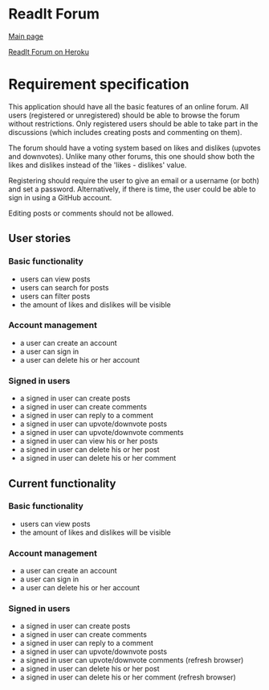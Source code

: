 # ReadIt Forum
[Main page](https://github.com/porrasm/tsoha-2019)

[ReadIt Forum on Heroku](https://readit-forum.herokuapp.com/)

# Requirement specification

This application should have all the basic features of an online forum. All users (registered or unregistered) should be able to browse the forum without restrictions. Only registered users should be able to take part in the discussions (which includes creating posts and commenting on them).

The forum should have a voting system based on likes and dislikes (upvotes and downvotes). Unlike many other forums, this one should show both the likes and dislikes instead of the 'likes - dislikes' value.

Registering should require the user to give an email or a username (or both) and set a password. Alternatively, if there is time, the user could be able to sign in using a GitHub account.

Editing posts or comments should not be allowed.

## User stories

### Basic functionality

- users can view posts
- users can search for posts
- users can filter posts
- the amount of likes and dislikes will be visible

### Account management

- a user can create an account
- a user can sign in
- a user can delete his or her account

### Signed in users

- a signed in user can create posts
- a signed in user can create comments
- a signed in user can reply to a comment
- a signed in user can upvote/downvote posts
- a signed in user can upvote/downvote comments
- a signed in user can view his or her posts
- a signed in user can delete his or her post
- a signed in user can delete his or her comment

## Current functionality

### Basic functionality

- users can view posts
- the amount of likes and dislikes will be visible

### Account management

- a user can create an account
- a user can sign in
- a user can delete his or her account

### Signed in users

- a signed in user can create posts
- a signed in user can create comments
- a signed in user can reply to a comment
- a signed in user can upvote/downvote posts
- a signed in user can upvote/downvote comments (refresh browser)
- a signed in user can delete his or her post
- a signed in user can delete his or her comment (refresh browser)
